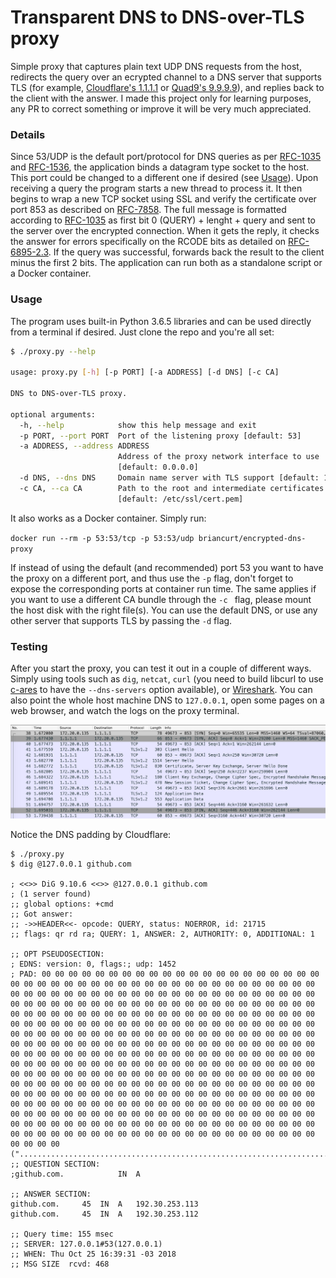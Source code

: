 # Transparent DNS to DNS-over-TLS proxy

Simple proxy that captures plain text UDP DNS requests from the host, redirects the query over an ecrypted channel to a DNS server that supports TLS (for example, [Cloudflare's 1.1.1.1](https://1.1.1.1/) or [Quad9's 9.9.9.9](https://www.quad9.net/)), and replies back to the client with the answer. I made this project only for learning purposes, any PR to correct something or improve it will be very much appreciated.



### Details

Since 53/UDP is the default port/protocol for DNS queries as per [RFC-1035](https://www.ietf.org/rfc/rfc1035.txt) and [RFC-1536](https://tools.ietf.org/html/rfc1536), the application binds a datagram type socket to the host. This port could be changed to a different one if desired (see [Usage](https://github.com/briancurt/encrypted-dns-proxy#usage)). Upon receiving a query the program starts a new thread to process it. It then begins to wrap a new TCP socket using SSL and verify the certificate over port 853 as described on [RFC-7858](https://tools.ietf.org/html/rfc7858). The full message is formatted according to [RFC-1035](https://tools.ietf.org/html/rfc1035) as first bit 0 (QUERY) + lenght + query and sent to the server over the encrypted connection. When it gets the reply, it checks the answer for errors specifically on the RCODE bits as detailed on [RFC-6895-2.3](https://tools.ietf.org/html/rfc6895#section-2.3). If the query was successful, forwards back the result to the client minus the first 2 bits. The application can run both as a standalone script or a Docker container.



### Usage

The program uses built-in Python 3.6.5 libraries and can be used directly from a terminal if desired. Just clone the repo and you're all set:

```bash
$ ./proxy.py --help

usage: proxy.py [-h] [-p PORT] [-a ADDRESS] [-d DNS] [-c CA]

DNS to DNS-over-TLS proxy.

optional arguments:
  -h, --help            show this help message and exit
  -p PORT, --port PORT  Port of the listening proxy [default: 53]
  -a ADDRESS, --address ADDRESS
                        Address of the proxy network interface to use
                        [default: 0.0.0.0]
  -d DNS, --dns DNS     Domain name server with TLS support [default: 1.1.1.1]
  -c CA, --ca CA        Path to the root and intermediate certificates file
                        [default: /etc/ssl/cert.pem]
```

It also works as a Docker container. Simply run:

`docker run --rm -p 53:53/tcp -p 53:53/udp briancurt/encrypted-dns-proxy`

If instead of using the default (and recommended) port 53 you want to have the proxy on a different port, and thus use the `-p` flag, don't forget to expose the corresponding ports at container run time. The same applies if you want to use a different CA bundle through the `-c `  flag, please mount the host disk with the right file(s). You can use the default DNS, or use any other server that supports TLS by passing the `-d` flag.



### Testing

After you start the proxy, you can test it out in a couple of different ways. Simply using tools such as `dig`, `netcat`,  `curl` (you need to build libcurl to use [c-ares](https://c-ares.haxx.se/) to have the `--dns-servers` option available), or [Wireshark](https://www.wireshark.org/). You can also point the whole host machine DNS to `127.0.0.1`, open some pages on a web browser, and watch the logs on the proxy terminal.

![wireshark_1](./wireshark_1.png)

Notice the DNS padding by Cloudflare:

```
$ ./proxy.py
$ dig @127.0.0.1 github.com

; <<>> DiG 9.10.6 <<>> @127.0.0.1 github.com
; (1 server found)
;; global options: +cmd
;; Got answer:
;; ->>HEADER<<- opcode: QUERY, status: NOERROR, id: 21715
;; flags: qr rd ra; QUERY: 1, ANSWER: 2, AUTHORITY: 0, ADDITIONAL: 1

;; OPT PSEUDOSECTION:
; EDNS: version: 0, flags:; udp: 1452
; PAD: 00 00 00 00 00 00 00 00 00 00 00 00 00 00 00 00 00 00 00 00 00 00 00 00 00 00 00 00 00 00 00 00 00 00 00 00 00 00 00 00 00 00 00 00 00 00 00 00 00 00 00 00 00 00 00 00 00 00 00 00 00 00 00 00 00 00 00 00 00 00 00 00 00 00 00 00 00 00 00 00 00 00 00 00 00 00 00 00 00 00 00 00 00 00 00 00 00 00 00 00 00 00 00 00 00 00 00 00 00 00 00 00 00 00 00 00 00 00 00 00 00 00 00 00 00 00 00 00 00 00 00 00 00 00 00 00 00 00 00 00 00 00 00 00 00 00 00 00 00 00 00 00 00 00 00 00 00 00 00 00 00 00 00 00 00 00 00 00 00 00 00 00 00 00 00 00 00 00 00 00 00 00 00 00 00 00 00 00 00 00 00 00 00 00 00 00 00 00 00 00 00 00 00 00 00 00 00 00 00 00 00 00 00 00 00 00 00 00 00 00 00 00 00 00 00 00 00 00 00 00 00 00 00 00 00 00 00 00 00 00 00 00 00 00 00 00 00 00 00 00 00 00 00 00 00 00 00 00 00 00 00 00 00 00 00 00 00 00 00 00 00 00 00 00 00 00 00 00 00 00 00 00 00 00 00 00 00 00 00 00 00 00 00 00 00 00 00 00 00 00 00 00 00 00 00 00 00 00 00 00 00 00 00 00 00 00 00 00 00 00 00 00 00 00 00 00 00 00 00 00 00 00 00 00 00 00 00 00 00 00 00 00 00 00 00 00 00 00 00 00 00 00 00 00 00 00 00 00 00 00 00 00 00 00 00 00 00 00 00 00 00 00 00 00 00 00 00 00 00 00 00 00 00 00 00 00 00 00 00 00 00 00 00 (".........................................................................................................................................................................................................................................................................................................................................................................................................")
;; QUESTION SECTION:
;github.com.			IN	A

;; ANSWER SECTION:
github.com.		45	IN	A	192.30.253.113
github.com.		45	IN	A	192.30.253.112

;; Query time: 155 msec
;; SERVER: 127.0.0.1#53(127.0.0.1)
;; WHEN: Thu Oct 25 16:39:31 -03 2018
;; MSG SIZE  rcvd: 468
```
